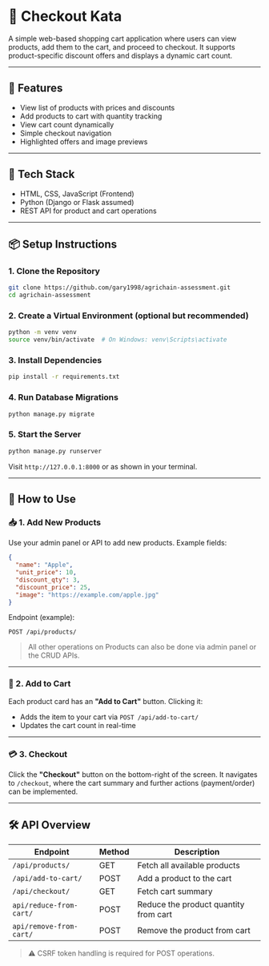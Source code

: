 # 🛒 Checkout Kata

A simple web-based shopping cart application where users can view products, add them to the cart, and proceed to checkout. It supports product-specific discount offers and displays a dynamic cart count.

---

## 🚀 Features

- View list of products with prices and discounts
- Add products to cart with quantity tracking
- View cart count dynamically
- Simple checkout navigation
- Highlighted offers and image previews

---

## 🧰 Tech Stack

- HTML, CSS, JavaScript (Frontend)
- Python (Django or Flask assumed)
- REST API for product and cart operations

---

## 📦 Setup Instructions

### 1. Clone the Repository

```bash
git clone https://github.com/gary1998/agrichain-assessment.git
cd agrichain-assessment
````

### 2. Create a Virtual Environment (optional but recommended)

```bash
python -m venv venv
source venv/bin/activate  # On Windows: venv\Scripts\activate
```

### 3. Install Dependencies

```bash
pip install -r requirements.txt
```

### 4. Run Database Migrations

```bash
python manage.py migrate
```

### 5. Start the Server

```bash
python manage.py runserver
```

Visit `http://127.0.0.1:8000` or as shown in your terminal.

---

## 🧪 How to Use

### 📥 1. Add New Products

Use your admin panel or API to add new products. Example fields:

```json
{
  "name": "Apple",
  "unit_price": 10,
  "discount_qty": 3,
  "discount_price": 25,
  "image": "https://example.com/apple.jpg"
}
```

Endpoint (example):

```http
POST /api/products/
```

> All other operations on Products can also be done via admin panel or the CRUD APIs. 
---

### 🛒 2. Add to Cart

Each product card has an **"Add to Cart"** button. Clicking it:

* Adds the item to your cart via `POST /api/add-to-cart/`
* Updates the cart count in real-time

---

### 💳 3. Checkout

Click the **"Checkout"** button on the bottom-right of the screen. It navigates to `/checkout`, where the cart summary and further actions (payment/order) can be implemented.

---

## 🛠 API Overview

| Endpoint                  | Method | Description                              |
| ------------------------- | ------ | ---------------------------------------- |
| `/api/products/`          | GET    | Fetch all available products             |
| `/api/add-to-cart/`       | POST   | Add a product to the cart                |
| `/api/checkout/`          | GET    | Fetch cart summary                       |
| `api/reduce-from-cart/`   | POST   | Reduce the product quantity from cart    |
| `api/remove-from-cart/`   | POST   | Remove the product from cart             |

> ⚠️ CSRF token handling is required for POST operations.
